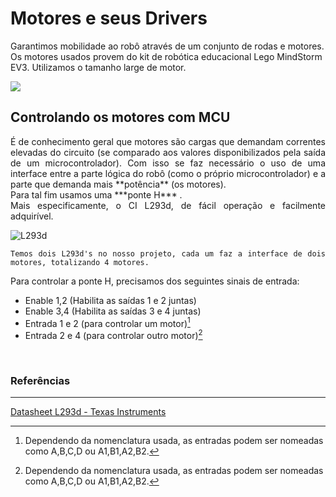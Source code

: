 # Motores e seus Drivers
Garantimos mobilidade ao robô através de um conjunto de rodas e motores. Os motores usados provem do kit de robótica educacional Lego MindStorm EV3. Utilizamos o tamanho large de motor. </br> 

![](https://github.com/predomaquilare/lotusobr/blob/main/Assets/motor-large-ev3.jpg)
</br>

## Controlando os motores com MCU
<div style="text-align: justify">
É de conhecimento geral que motores são cargas que demandam correntes elevadas do circuito (se comparado aos valores disponibilizados pela saída de um microcontrolador). Com isso se faz necessário o uso de uma interface entre a parte lógica do robô (como o próprio microcontrolador) e a parte que demanda mais **potência** (os motores). </br>
Para tal fim usamos uma ***ponte H*** .  </br>
Mais especificamente, o CI L293d, de fácil operação e facilmente adquirível.

![L293d](https://github.com/predomaquilare/lotusobr/blob/main/Assets/L293d.gif) 

    Temos dois L293d's no nosso projeto, cada um faz a interface de dois motores, totalizando 4 motores.

Para controlar a ponte H, precisamos dos seguintes sinais de entrada: 

- Enable 1,2 (Habilita as saídas 1 e 2 juntas)
- Enable 3,4 (Habilita as saídas 3 e 4 juntas)
- Entrada 1 e 2 (para controlar um motor)[^1]
- Entrada 2 e 4 (para controlar outro motor)[^1]
  


[^1]: Dependendo da nomenclatura usada, as entradas podem ser nomeadas como A,B,C,D ou A1,B1,A2,B2.


</br>

### Referências
---
[Datasheet L293d - Texas Instruments](https://www.ti.com/lit/ds/symlink/L293d.pdf?ts=1665914764443&ref_url=https%253A%252F%252Fwww.ti.com%252Fproduct%252FL293D)

</div>